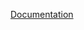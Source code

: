 <a href="https://github.com/qqrtos/kids-learning-platform/files/7896979/Lab_MIR.pdf" target="_blank">Documentation</a>
